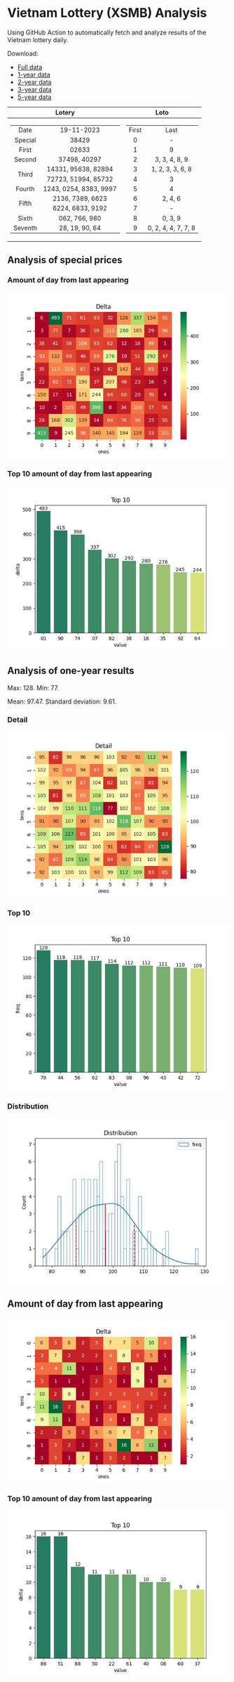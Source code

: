 # Vietnam Lottery (XSMB) Analysis

Using GitHub Action to automatically fetch and analyze results of the Vietnam lottery daily.

Download:

* [Full data](https://raw.githubusercontent.com/khiemdoan/vietnam-lottery-xsmb-analysis/main/results/xsmb.csv)
* [1-year data](https://raw.githubusercontent.com/khiemdoan/vietnam-lottery-xsmb-analysis/main/results/xsmb_1_year.csv)
* [2-year data](https://raw.githubusercontent.com/khiemdoan/vietnam-lottery-xsmb-analysis/main/results/xsmb_2_year.csv)
* [3-year data](https://raw.githubusercontent.com/khiemdoan/vietnam-lottery-xsmb-analysis/main/results/xsmb_3_year.csv)
* [5-year data](https://raw.githubusercontent.com/khiemdoan/vietnam-lottery-xsmb-analysis/main/results/xsmb_5_year.csv)

| Lotery      | Loto |
| :-----------: | :-----------: |
| <table><tr><td>Date</td><td>19-11-2023</td></tr><tr><td>Special</td><td>38429</td></tr><tr><td>First</td><td>02633</td></tr><tr><td>Second</td><td>37498, 40297</td></tr><tr><td rowspan="2">Third</td><td>14331, 95638, 82894</td></tr><tr><td>72723, 51994, 85732</td></tr><tr><td>Fourth</td><td>1243, 0254, 8383, 9997</td></tr><tr><td rowspan="2">Fifth</td><td>2136, 7389, 6623</td></tr><tr><td>6224, 6833, 9192</td></tr><tr><td>Sixth</td><td>062, 766, 980</td></tr><tr><td>Seventh</td><td>28, 19, 90, 64</td></tr></table> | <table><tr><td>First</td><td>Last</td></tr><tr><td>0</td><td>-</td></tr><tr><td>1</td><td>9</td></tr><tr><td>2</td><td>3, 3, 4, 8, 9</td></tr><tr><td>3</td><td>1, 2, 3, 3, 6, 8</td></tr><tr><td>4</td><td>3</td></tr><tr><td>5</td><td>4</td></tr><tr><td>6</td><td>2, 4, 6</td></tr><tr><td>7</td><td>-</td></tr><tr><td>8</td><td>0, 3, 9</td></tr><tr><td>9</td><td>0, 2, 4, 4, 7, 7, 8</td></tr></table> |


<h2>Analysis of special prices</h2>

<h3>Amount of day from last appearing</h3>

![Delta](images/special_delta.jpg)

<h3>Top 10 amount of day from last appearing</h3>

![Delta top 10](images/special_delta_top_10.jpg)

<h2>Analysis of one-year results</h2>

Max: 128. Min: 77.

Mean: 97.47. Standard deviation: 9.61.

<h3>Detail</h3>

![Detail](images/heatmap.jpg)

<h3>Top 10</h3>

![Top 10](images/top-10.jpg)

<h3>Distribution</h3>

![Distribution](images/distribution.jpg)

<h2>Amount of day from last appearing</h2>

![Delta](images/delta.jpg)

<h3>Top 10 amount of day from last appearing</h3>

![Delta top 10](images/delta_top_10.jpg)
